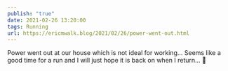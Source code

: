 ```yaml
---
publish: "true"
date: 2021-02-26 13:20:00
tags: Running
url: https://ericmwalk.blog/2021/02/26/power-went-out.html
---
```


Power went out at our house which is not ideal for working... Seems like a good time for a run and I will just hope it is back on when I return... 🏃